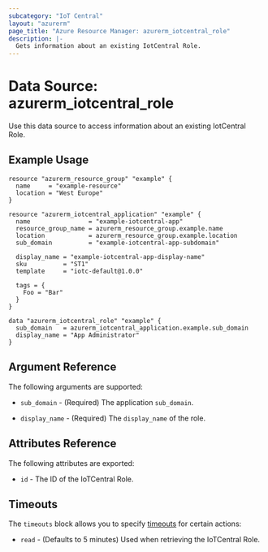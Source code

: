 ```yaml
---
subcategory: "IoT Central"
layout: "azurerm"
page_title: "Azure Resource Manager: azurerm_iotcentral_role"
description: |-
  Gets information about an existing IotCentral Role.
---
```


# Data Source: azurerm_iotcentral_role

Use this data source to access information about an existing IotCentral Role.

## Example Usage

```hcl
resource "azurerm_resource_group" "example" {
  name     = "example-resource"
  location = "West Europe"
}

resource "azurerm_iotcentral_application" "example" {
  name                = "example-iotcentral-app"
  resource_group_name = azurerm_resource_group.example.name
  location            = azurerm_resource_group.example.location
  sub_domain          = "example-iotcentral-app-subdomain"

  display_name = "example-iotcentral-app-display-name"
  sku          = "ST1"
  template     = "iotc-default@1.0.0"

  tags = {
    Foo = "Bar"
  }
}

data "azurerm_iotcentral_role" "example" {
  sub_domain   = azurerm_iotcentral_application.example.sub_domain
  display_name = "App Administrator"
}
```

## Argument Reference

The following arguments are supported:

* `sub_domain` - (Required) The application `sub_domain`.

* `display_name` - (Required) The `display_name` of the role.

## Attributes Reference

The following attributes are exported:

* `id` - The ID of the IoTCentral Role.

## Timeouts

The `timeouts` block allows you to specify [timeouts](https://www.terraform.io/language/resources/syntax#operation-timeouts) for certain actions:

* `read` - (Defaults to 5 minutes) Used when retrieving the IoTCentral Role.
